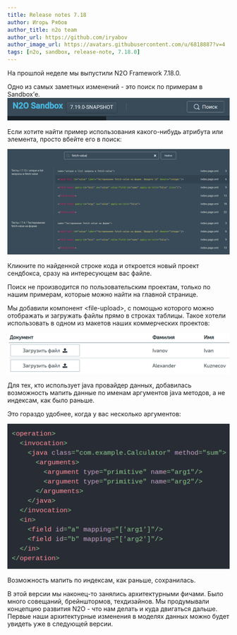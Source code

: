 ```yaml
---
title: Release notes 7.18
author: Игорь Рябов
author_title: n2o team
author_url: https://github.com/iryabov
author_image_url: https://avatars.githubusercontent.com/u/6818887?v=4
tags: [n2o, sandbox, release-note, 7.18.0]
---
```


На прошлой неделе мы выпустили N2O Framework 7.18.0.

<!--truncate-->

Одно из самых заметных изменений - это поиск по примерам в Sandbox’е.
![scaledwidth=75%](./images/image1.png)

Если хотите найти пример использования какого-нибудь атрибута или элемента, просто вбейте его в поиск:

![scaledwidth=75%](./images/image2.png)

Кликните по найденной строке кода и откроется новый проект сендбокса, сразу на интересующем вас файле.

Поиск не производится по пользовательским проектам, только по нашим примерам, которые можно найти на главной странице.


Мы добавили компонент <file-upload\>, с помощью которого можно отображать и загружать файлы прямо в строках таблицы.
Такое хотели использовать в одном из макетов наших коммерческих проектов:

![scaledwidth=75%](./images/image3.png)

Для тех, кто использует java провайдер данных, добавилась возможность мапить данные по именам аргументов java методов,
а не индексам, как было раньше.

Это гораздо удобнее, когда у вас несколько аргументов:

![scaledwidth=75%](./images/image4.png)

Возможность мапить по индексам, как раньше, сохранилась.


В этой версии мы наконец-то занялись архитектурными фичами.
Было много совещаний, брейнштормов, техдизайнов.
Мы продумывали концепцию развития N2O - что нам делать и куда двигаться дальше.
Первые наши архитектурные изменения в моделях данных можно будет увидеть уже в следующей версии.

